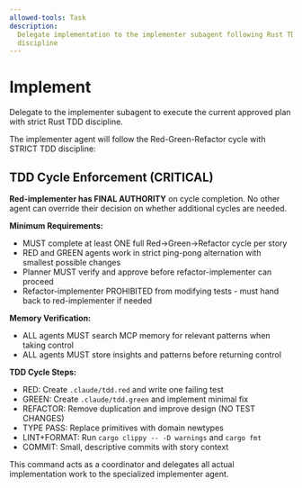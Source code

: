 ```yaml
---
allowed-tools: Task
description:
  Delegate implementation to the implementer subagent following Rust TDD
  discipline
---
```


# Implement

Delegate to the implementer subagent to execute the current approved plan with
strict Rust TDD discipline.

The implementer agent will follow the Red-Green-Refactor cycle with STRICT TDD
discipline:

## TDD Cycle Enforcement (CRITICAL)

**Red-implementer has FINAL AUTHORITY** on cycle completion. No other agent can
override their decision on whether additional cycles are needed.

**Minimum Requirements:**

- MUST complete at least ONE full Red→Green→Refactor cycle per story
- RED and GREEN agents work in strict ping-pong alternation with smallest
  possible changes
- Planner MUST verify and approve before refactor-implementer can proceed
- Refactor-implementer PROHIBITED from modifying tests - must hand back to
  red-implementer if needed

**Memory Verification:**

- ALL agents MUST search MCP memory for relevant patterns when taking control
- ALL agents MUST store insights and patterns before returning control

**TDD Cycle Steps:**

- RED: Create `.claude/tdd.red` and write one failing test
- GREEN: Create `.claude/tdd.green` and implement minimal fix
- REFACTOR: Remove duplication and improve design (NO TEST CHANGES)
- TYPE PASS: Replace primitives with domain newtypes
- LINT+FORMAT: Run `cargo clippy -- -D warnings` and `cargo fmt`
- COMMIT: Small, descriptive commits with story context

This command acts as a coordinator and delegates all actual implementation work
to the specialized implementer agent.
